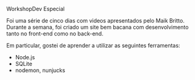 WorkshopDev Especial

Foi uma série de cinco dias com videos apresentados pelo Maik Britto.
Durante a semana, foi criado um site bem bacana com desenvolvimento tanto no front-end como no back-end.

Em particular, gostei de aprender a utilizar as seguintes ferramentas:

- Node.js
- SQLite
- nodemon, nunjucks
